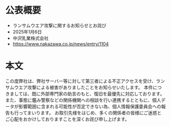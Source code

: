 # 公表概要
- ランサムウエア攻撃に関するお知らせとお詫び
- 2025年1月6日
- 中沢乳業株式会社
- https://www.nakazawa.co.jp/news/entry/1104

# 本文
この度弊社は、弊社サーバー等に対して第三者による不正アクセスを受け、ランサムウエア攻撃による被害がありましたことをお知らせいたします。
本件につきましては、既に外部専門家の助言のもと、復旧を最優先に対応しております。
また、事態に鑑み警察などの関係機関への相談を行い連携するとともに、個人データが影響範囲に含まれる可能性が否定できない為、個人情報保護委員会への報告も行ってまいります。
お取引先様をはじめ、多くの関係者の皆様にご迷惑とご心配をおかけしておりますことを深くお詫び申し上げます。
